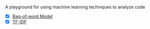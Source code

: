 A playground for using machine learning techniques to analyze code


- [x] [Bag-of-word Model](./Bag-of-word(BoW).ipynb)
- [x] [TF-IDF](./TF-IDF.ipynb)
